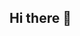 ## Hi there 👋

<!--
**Saksham-png/saksham-png** is a ✨ _special_ ✨ repository because its `README.md` (this file) appears on your GitHub profile.

# 👋 Hi, I'm Saksham Bhardwaj

🎓 First-year BSc IT student (2+2 International Credit Program)  
🌱 Currently learning Python, exploring programming fundamentals  
🛠️ New to GitHub – excited to start building and sharing my coding journey  
📚 Always curious to learn, experiment, and grow in tech  
💬 Let's connect and grow together!

